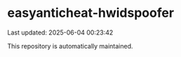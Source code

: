 # easyanticheat-hwidspoofer

Last updated: 2025-06-04 00:23:42

This repository is automatically maintained.
